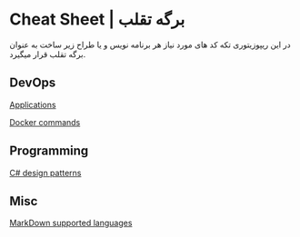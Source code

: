# Cheat Sheet | برگه تقلب

در این ریپوزیتوری تکه کد های مورد نیاز هر برنامه نویس و یا طراح زیر ساخت به عنوان برگه تقلب قرار میگیرد.

## DevOps

[Applications](apps/README.md)

[Docker commands](docker/commands.md)

## Programming

[C# design patterns](design-patterns/README.md)

## Misc

[MarkDown supported languages](other/markdown.md)